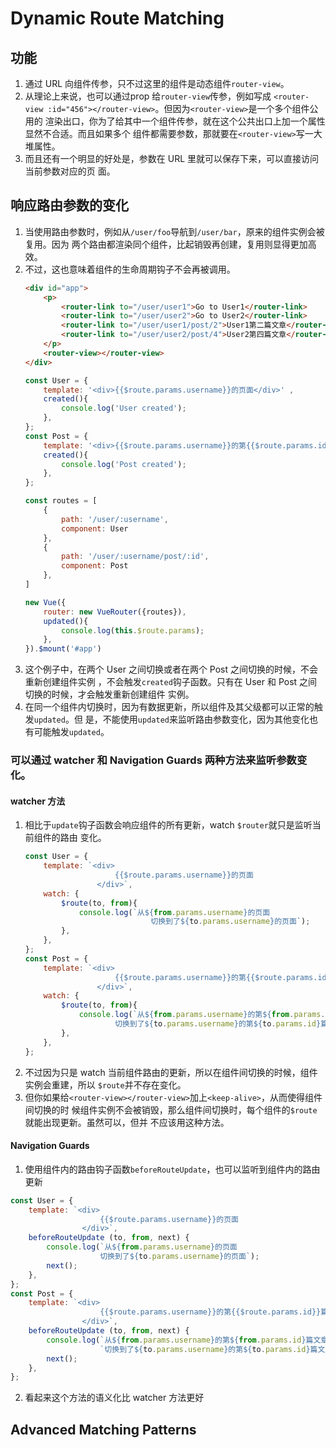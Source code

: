# Dynamic Route Matching

## 功能
1. 通过 URL 向组件传参，只不过这里的组件是动态组件`router-view`。
2. 从理论上来说，也可以通过prop 给`router-view`传参，例如写成
`<router-view :id="456"></router-view>`。但因为`<router-view>`是一个多个组件公用的
渲染出口，你为了给其中一个组件传参，就在这个公共出口上加一个属性显然不合适。而且如果多个
组件都需要参数，那就要在`<router-view>`写一大堆属性。
3. 而且还有一个明显的好处是，参数在 URL 里就可以保存下来，可以直接访问当前参数对应的页
面。


## 响应路由参数的变化
1. 当使用路由参数时，例如从`/user/foo`导航到`/user/bar`，原来的组件实例会被复用。因为
两个路由都渲染同个组件，比起销毁再创建，复用则显得更加高效。
2. 不过，这也意味着组件的生命周期钩子不会再被调用。
    ```html
    <div id="app">
        <p>
            <router-link to="/user/user1">Go to User1</router-link>
            <router-link to="/user/user2">Go to User2</router-link>
            <router-link to="/user/user1/post/2">User1第二篇文章</router-link>
            <router-link to="/user/user2/post/4">User2第四篇文章</router-link>
        </p>
        <router-view></router-view>
    </div>
    ```
    ```js
    const User = {
        template: '<div>{{$route.params.username}}的页面</div>' ,
        created(){
            console.log('User created');
        },
    };
    const Post = {
        template: '<div>{{$route.params.username}}的第{{$route.params.id}}篇文章</div>' ,
        created(){
            console.log('Post created');
        },
    };

    const routes = [
        {
            path: '/user/:username',
            component: User
        },
        {
            path: '/user/:username/post/:id',
            component: Post
        },
    ]

    new Vue({
        router: new VueRouter({routes}),
        updated(){
            console.log(this.$route.params);
        },
    }).$mount('#app')
    ```
3. 这个例子中，在两个 User 之间切换或者在两个 Post 之间切换的时候，不会重新创建组件实例
，不会触发`created`钩子函数。只有在 User 和 Post 之间切换的时候，才会触发重新创建组件
实例。
4. 在同一个组件内切换时，因为有数据更新，所以组件及其父级都可以正常的触发`updated`。但
是，不能使用`updated`来监听路由参数变化，因为其他变化也有可能触发`updated`。

### 可以通过 watcher 和 Navigation Guards 两种方法来监听参数变化。
#### watcher 方法
1. 相比于`update`钩子函数会响应组件的所有更新，watch `$router`就只是监听当前组件的路由
变化。
    ```js
    const User = {
        template: `<div>
                        {{$route.params.username}}的页面
                    </div>`,
        watch: {
            $route(to, from){
                console.log(`从${from.params.username}的页面
                                切换到了${to.params.username}的页面`);
            },
        },
    };
    const Post = {
        template: `<div>
                        {{$route.params.username}}的第{{$route.params.id}}篇文章
                    </div>`,
        watch: {
            $route(to, from){
                console.log(`从${from.params.username}的第${from.params.id}篇文章
                        切换到了${to.params.username}的第${to.params.id}篇文章`);
            },
        },
    };
    ```
2. 不过因为只是 watch 当前组件路由的更新，所以在组件间切换的时候，组件实例会重建，所以
`$route`并不存在变化。
3. 但你如果给`<router-view></router-view>`加上`<keep-alive>`，从而使得组件间切换的时
候组件实例不会被销毁，那么组件间切换时，每个组件的`$route`就能出现更新。虽然可以，但并
不应该用这种方法。

#### Navigation Guards
1. 使用组件内的路由钩子函数`beforeRouteUpdate`，也可以监听到组件内的路由更新
```js
const User = {
    template: `<div>
                    {{$route.params.username}}的页面
                </div>`,
    beforeRouteUpdate (to, from, next) {
        console.log(`从${from.params.username}的页面
                    切换到了${to.params.username}的页面`);
        next();
    },
};
const Post = {
    template: `<div>
                    {{$route.params.username}}的第{{$route.params.id}}篇文章
                </div>`,
    beforeRouteUpdate (to, from, next) {
        console.log(`从${from.params.username}的第${from.params.id}篇文章`
                    `切换到了${to.params.username}的第${to.params.id}篇文章`);
        next();
    },
};
```
2. 看起来这个方法的语义化比 watcher 方法更好


## Advanced Matching Patterns
